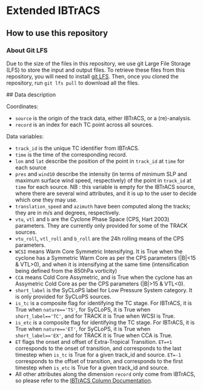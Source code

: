 # Extended IBTrACS

## How to use this repository

### About Git LFS
Due to the size of the files in this repository, we use git Large File Storage (LFS) to store the input and output files. 
To retrieve these files from this repository, you will need to install [git LFS](https://git-lfs.com/).
Then, once you cloned the repository, run `git lfs pull` to download all the files. 

## Data description

Coordinates:
* `source` is the origin of the track data, either IBTrACS, or a (re)-analysis.
* `record` is an index for each TC point across all sources.

Data variables:
* `track_id` is the unique TC identifier from IBTrACS.
* `time` is the time of the corresponding record.
* `lon` and `lat` describe the position of the point in `track_id` at `time` for each source
* `pres` and `wind10` describe the intensity (in terms of minimum SLP and maximum surface wind speed, respectively) of the point in `track_id` at `time` for each source. NB : this variable is empty for the IBTrACS source, where there are several wind attributes, and it is up to the user to decide which one they may use.
* `translation_speed` and `azimuth` have been computed along the tracks; they are in m/s and degrees, respectively.
* `vtu`, `vtl` and `b` are the Cyclone Phase Space (CPS, Hart 2003) parameters. They are currently only provided for some of the TRACK sources.
* `vtu_roll`, `vtl_roll` and `b_roll` are the 24h rolling means of the CPS parameters.
* `WCSI` means Warm Core Symmetric Intensifying. It is True when the cyclone has a Symmetric Warm Core as per the CPS parameters (|B|<15 & VTL>0), and when it is intensifying at the same time (intensification being defined from the 850hPa vorticity)
* `CCA` means Cold Core Assymetric, and is True when the cyclone has an Assymetric Cold Core as per the CPS parameters (|B|>15 & VTL<0).
* `short_label` is the SyCLoPS label for Low Pressure System category. It is only provided for SyCLoPS sources.
* `is_tc` is a composite flag for identifying the TC stage. For IBTrACS, it is True when `nature=='TS'`, for SyCLoPS, it is True when `short_label=='TC'`, and for TRACK it is True when WCSI is True.
* `is_etc` is a composite flag for identifying the TC stage. For IBTrACS, it is True when `nature=='ET'`, for SyCLoPS, it is True when `short_label=='EX'`, and for TRACK it is True when CCA is True.
* `ET` flags the onset and offset of Extra-Tropical Transition. `ET=+1` corresponds to the onset of transition, and corresponds to the last timestep when `is_tc` is True for a given track_id and source. `ET=-1` corresponds to the offset of transition, and corresponds to the first timestep when `is_etc` is True for a given track_id and source. 
* All other attributes along the dimension `record` only come from IBTrACS, so please refer to the [IBTrACS Column Documentation](https://www.ncei.noaa.gov/sites/default/files/2021-07/IBTrACS_v04_column_documentation.pdf).
